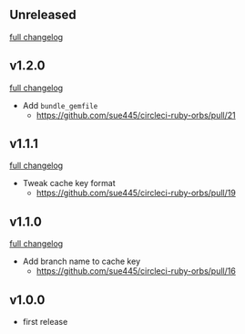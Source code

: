 ## Unreleased
[full changelog](http://github.com/sue445/circleci-ruby-orbs/compare/1.2.0...master)

## v1.2.0
[full changelog](http://github.com/sue445/circleci-ruby-orbs/compare/1.1.2...1.2.0)

* Add `bundle_gemfile`
  * https://github.com/sue445/circleci-ruby-orbs/pull/21

## v1.1.1
[full changelog](http://github.com/sue445/circleci-ruby-orbs/compare/1.1.0...1.1.1)

* Tweak cache key format
  * https://github.com/sue445/circleci-ruby-orbs/pull/19

## v1.1.0
[full changelog](http://github.com/sue445/circleci-ruby-orbs/compare/1.0.0...1.1.0)

* Add branch name to cache key
  * https://github.com/sue445/circleci-ruby-orbs/pull/16

## v1.0.0
* first release
